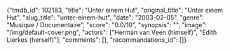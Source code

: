 {"tmdb_id": 102183, "title": "Unter einem Hut", "original_title": "Unter einem Hut", "slug_title": "unter-einem-hut", "date": "2003-02-05", "genre": "Musique / Documentaire", "score": "0.0/10", "synopsis": "", "image": "/img/default-cover.png", "actors": ["Herman van Veen (himself)", "Edith Lierkes (herself)"], "comments": [], "recommandations_id": []}